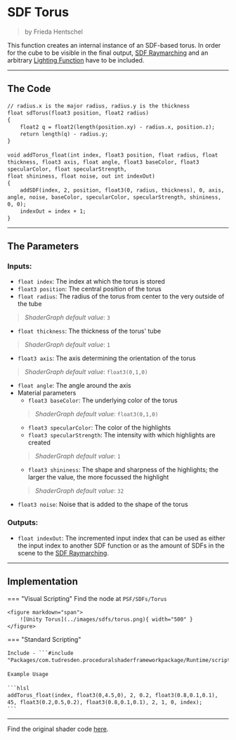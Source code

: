 <div class="container">
    <h1 class="main-heading">SDF Torus</h1>
    <blockquote class="author">by Frieda Hentschel</blockquote>
</div>

This function creates an internal instance of an SDF-based torus. In order for the cube to be visible in the final output, [SDF Raymarching](raymarching.md) and an arbitrary [Lighting Function](../lighting/generalInformation.md) have to be included. 

---

## The Code

``` hlsl
// radius.x is the major radius, radius.y is the thickness
float sdTorus(float3 position, float2 radius)
{
    float2 q = float2(length(position.xy) - radius.x, position.z);
    return length(q) - radius.y;
}

void addTorus_float(int index, float3 position, float radius, float thickness, float3 axis, float angle, float3 baseColor, float3 specularColor, float specularStrength,
float shininess, float noise, out int indexOut)
{
    addSDF(index, 2, position, float3(0, radius, thickness), 0, axis, angle, noise, baseColor, specularColor, specularStrength, shininess, 0, 0);
    indexOut = index + 1;
}
```

---

## The Parameters

### Inputs:
- ```float index```: The index at which the torus is stored 
- ```float3 position```: The central position of the torus
- ```float radius```: The radius of the torus from center to the very outside of the tube
> *ShaderGraph default value*: ```3```
- ```float thickness```: The thickness of the torus' tube
> *ShaderGraph default value*: ```1```
- ```float3 axis```: The axis determining the orientation of the torus
> *ShaderGraph default value*: ```float3(0,1,0)```
- ```float angle```: The angle around the axis 
- Material parameters
    - ```float3 baseColor```: The underlying color of the torus
    > *ShaderGraph default value*: ```float3(0,1,0)```
    - ```float3 specularColor```: The color of the highlights
    - ```float3 specularStrength```: The intensity with which highlights are created
    > *ShaderGraph default value*: ```1```
    - ```float3 shininess```: The shape and sharpness of the highlights; the larger the value, the more focussed the highlight
    > *ShaderGraph default value*: ```32```
- ```float3 noise```: Noise that is added to the shape of the torus


### Outputs:
- ```float indexOut```: The incremented input index that can be used as either the input index to another SDF function or as the amount of SDFs in the scene to the [SDF Raymarching](...).  

---

## Implementation

=== "Visual Scripting"
    Find the node at `PSF/SDFs/Torus`

    <figure markdown="span">
        ![Unity Torus](../images/sdfs/torus.png){ width="500" }
    </figure>

=== "Standard Scripting"

    Include - ```#include "Packages/com.tudresden.proceduralshaderframeworkpackage/Runtime/scripts/sdf_functions.hlsl"```

    Example Usage

    ```hlsl
    addTorus_float(index, float3(0,4.5,0), 2, 0.2, float3(0.8,0.1,0.1), 45, float3(0.2,0.5,0.2), float3(0.8,0.1,0.1), 2, 1, 0, index);
    ```


---

Find the original shader code [here](..).